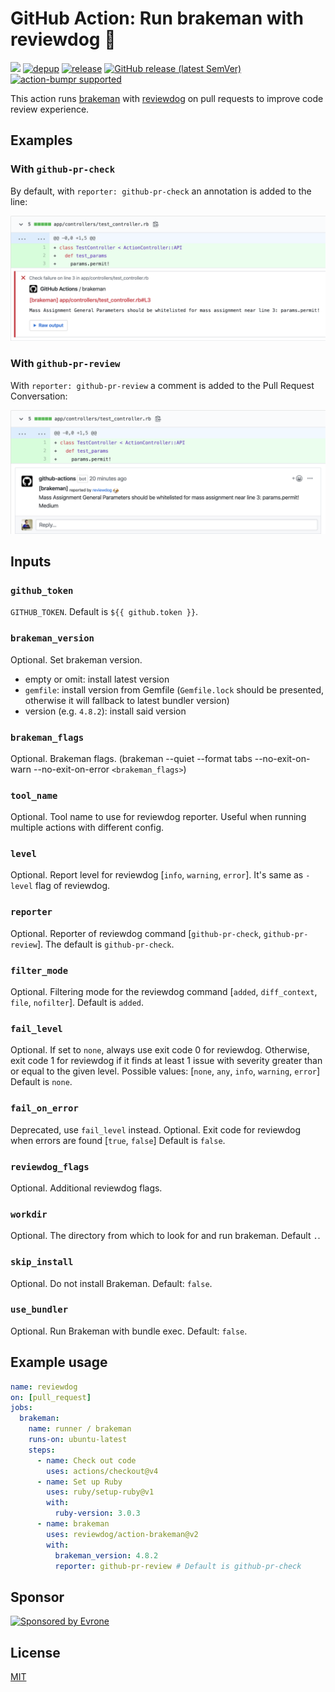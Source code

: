 # GitHub Action: Run brakeman with reviewdog 🐶

[![](https://img.shields.io/github/license/reviewdog/action-brakeman)](./LICENSE)
[![depup](https://github.com/reviewdog/action-brakeman/workflows/depup/badge.svg)](https://github.com/reviewdog/action-brakeman/actions?query=workflow%3Adepup)
[![release](https://github.com/reviewdog/action-brakeman/workflows/release/badge.svg)](https://github.com/reviewdog/action-brakeman/actions?query=workflow%3Arelease)
[![GitHub release (latest SemVer)](https://img.shields.io/github/v/release/reviewdog/action-brakeman?logo=github&sort=semver)](https://github.com/reviewdog/action-brakeman/releases)
[![action-bumpr supported](https://img.shields.io/badge/bumpr-supported-ff69b4?logo=github&link=https://github.com/haya14busa/action-bumpr)](https://github.com/haya14busa/action-bumpr)

This action runs [brakeman](https://github.com/presidentbeef/brakeman) with
[reviewdog](https://github.com/reviewdog/reviewdog) on pull requests to improve
code review experience.

## Examples

### With `github-pr-check`

By default, with `reporter: github-pr-check` an annotation is added to the line:

![Example comment made by the action, with github-pr-check](examples/example-github-pr-check.png)

### With `github-pr-review`

With `reporter: github-pr-review` a comment is added to the Pull Request Conversation:

![Example comment made by the action, with github-pr-review](examples/example-github-pr-review.png)

## Inputs

### `github_token`

`GITHUB_TOKEN`. Default is `${{ github.token }}`.

### `brakeman_version`

Optional. Set brakeman version.

- empty or omit: install latest version
- `gemfile`: install version from Gemfile (`Gemfile.lock` should be presented, otherwise it will fallback to latest bundler version)
- version (e.g. `4.8.2`): install said version

### `brakeman_flags`

Optional. Brakeman flags. (brakeman --quiet --format tabs --no-exit-on-warn --no-exit-on-error `<brakeman_flags>`)

### `tool_name`

Optional. Tool name to use for reviewdog reporter. Useful when running multiple
actions with different config.

### `level`

Optional. Report level for reviewdog [`info`, `warning`, `error`].
It's same as `-level` flag of reviewdog.

### `reporter`

Optional. Reporter of reviewdog command [`github-pr-check`, `github-pr-review`].
The default is `github-pr-check`.

### `filter_mode`

Optional. Filtering mode for the reviewdog command [`added`, `diff_context`, `file`, `nofilter`].
Default is `added`.

### `fail_level`

Optional. If set to `none`, always use exit code 0 for reviewdog. Otherwise, exit code 1 for reviewdog if it finds at least 1 issue with severity greater than or equal to the given level.
Possible values: [`none`, `any`, `info`, `warning`, `error`]
Default is `none`.

### `fail_on_error`

Deprecated, use `fail_level` instead.
Optional. Exit code for reviewdog when errors are found [`true`, `false`]
Default is `false`.

### `reviewdog_flags`

Optional. Additional reviewdog flags.

### `workdir`

Optional. The directory from which to look for and run brakeman. Default `.`.

### `skip_install`

Optional. Do not install Brakeman. Default: `false`.

### `use_bundler`

Optional. Run Brakeman with bundle exec. Default: `false`.

## Example usage

```yml
name: reviewdog
on: [pull_request]
jobs:
  brakeman:
    name: runner / brakeman
    runs-on: ubuntu-latest
    steps:
      - name: Check out code
        uses: actions/checkout@v4
      - name: Set up Ruby
        uses: ruby/setup-ruby@v1
        with:
          ruby-version: 3.0.3
      - name: brakeman
        uses: reviewdog/action-brakeman@v2
        with:
          brakeman_version: 4.8.2
          reporter: github-pr-review # Default is github-pr-check
```

## Sponsor

<p>
  <a href="https://evrone.com/?utm_source=action-brakeman">
    <img src="https://www.mgrachev.com/assets/static/evrone-sponsored-300.png" 
      alt="Sponsored by Evrone" width="210">
  </a>
</p>

## License

[MIT](https://choosealicense.com/licenses/mit)
